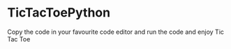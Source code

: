 # TicTacToePython
Copy the code in your favourite code editor and run the code and enjoy Tic Tac Toe
